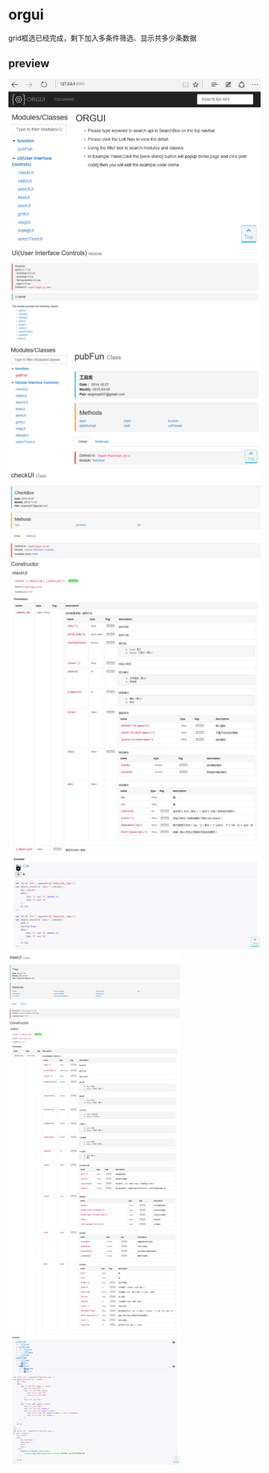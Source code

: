# orgui
  grid框选已经完成，剩下加入多条件筛选、显示共多少条数据
## preview
  ![](https://github.com/angelop007/orgui/raw/master/png8/1.png)  
  ![](https://github.com/angelop007/orgui/raw/master/png8/2.png)  
  ![](https://github.com/angelop007/orgui/raw/master/png8/3.png) 
  ![](https://github.com/angelop007/orgui/raw/master/png8/4.png) 
  ![](https://github.com/angelop007/orgui/raw/master/png8/5.png) 